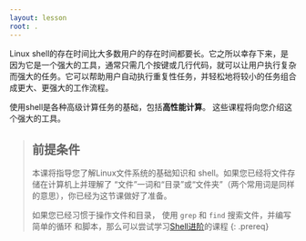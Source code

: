 ```yaml
---
layout: lesson
root: .
---
```


Linux shell的存在时间比大多数用户的存在时间都要长。它之所以幸存下来，是因为它是一个强大的工具，通常只需几个按键或几行代码，就可以让用户执行复杂而强大的任务。它可以帮助用户自动执行重复性任务，并轻松地将较小的任务组合成更大、更强大的工作流程。

使用shell是各种高级计算任务的基础，包括**高性能计算**。 这些课程将向您介绍这个强大的工具。

> ## 前提条件
>
> 本课将指导您了解Linux文件系统的基础知识和
> shell。如果您已经将文件存储在计算机上并理解了
> “文件”一词和“目录”或“文件夹”（两个常用词是同样的意思），你已经为这节课做好了准备。
>
> 如果您已经习惯于操作文件和目录，
> 使用 `grep` 和 `find` 搜索文件，并编写简单的循环
> 和脚本，那么可以尝试学习[Shell进阶](https://www.yuanmadesign.com/shell2/)的课程
{: .prereq}
